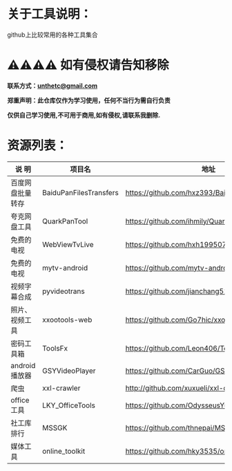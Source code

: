 # 关于工具说明：

github上比较常用的各种工具集合

# ⚠️⚠️⚠️⚠️ 如有侵权请告知移除 

**联系方式：unthetc@gmail.com**

**郑重声明：此仓库仅作为学习使用，任何不当行为需自行负责**

**仅供自己学习使用,不可用于商用,如有侵权,请联系我删除.**

# 资源列表：

| 说   明      | 项目名                    | 地址               |
|------------|------------------------|------------------|
| 百度网盘批量转存   | BaiduPanFilesTransfers | https://github.com/hxz393/BaiduPanFilesTransfers | 
| 夸克网盘工具     | QuarkPanTool           | https://github.com/ihmily/QuarkPanTool |
| 免费的电视      | WebViewTvLive           | https://github.com/hxh19950701/WebViewTvLive |
| 免费的电视      | mytv-android           | https://github.com/mytv-android |
| 视频字幕合成     | pyvideotrans           | https://github.com/jianchang512/pyvideotrans |
| 照片、视频工具    | xxootools-web           | https://github.com/Go7hic/xxootools-web |
| 密码工具箱      | ToolsFx           | https://github.com/Leon406/ToolsFx |
| android播放器 | GSYVideoPlayer           |  https://github.com/CarGuo/GSYVideoPlayer.git |
| 爬虫         | xxl-crawler           |  http://github.com/xuxueli/xxl-crawler.git |
| office工具   | LKY_OfficeTools           | https://github.com/OdysseusYuan/LKY_OfficeTools |
| 社工库排行      | MSSGK           | https://github.com/thnepai/MSSGK |
| 媒体工具       | online_toolkit           | https://github.com/hky3535/online_toolkit |
